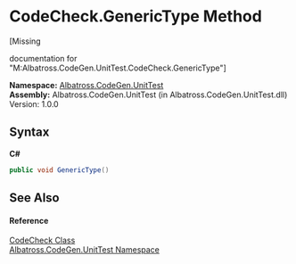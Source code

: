 # CodeCheck.GenericType Method 
 

\[Missing <summary> documentation for "M:Albatross.CodeGen.UnitTest.CodeCheck.GenericType"\]

**Namespace:**&nbsp;<a href="N_Albatross_CodeGen_UnitTest.md">Albatross.CodeGen.UnitTest</a><br />**Assembly:**&nbsp;Albatross.CodeGen.UnitTest (in Albatross.CodeGen.UnitTest.dll) Version: 1.0.0

## Syntax

**C#**<br />
``` C#
public void GenericType()
```


## See Also


#### Reference
<a href="T_Albatross_CodeGen_UnitTest_CodeCheck.md">CodeCheck Class</a><br /><a href="N_Albatross_CodeGen_UnitTest.md">Albatross.CodeGen.UnitTest Namespace</a><br />